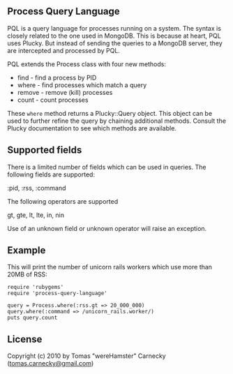 
Process Query Language
----------------------

PQL is a query language for processes running on a system. The syntax
is closely related to the one used in MongoDB. This is because at heart, PQL
uses Plucky. But instead of sending the queries to a MongoDB server, they
are intercepted and processed by PQL.

PQL extends the Process class with four new methods:

 * find - find a process by PID
 * where - find processes which match a query
 * remove - remove (kill) processes
 * count - count processes

These `where` method returns a Plucky::Query object. This object
can be used to further refine the query by chaining additional methods.
Consult the Plucky documentation to see which methods are available.


Supported fields
----------------

There is a limited number of fields which can be used in queries. The
following fields are supported:

 :pid, :rss, :command

The following operators are supported

 gt, gte, lt, lte, in, nin

Use of an unknown field or unknown operator will raise an exception.


Example
-------

This will print the number of unicorn rails workers which use more than
20MB of RSS:

    require 'rubygems'
    require 'process-query-language'
    
    query = Process.where(:rss.gt => 20_000_000)
    query.where(:command => /unicorn_rails.worker/)
    puts query.count


License
-------

Copyright (c) 2010 by Tomas "wereHamster" Carnecky (tomas.carnecky@gmail.com)
